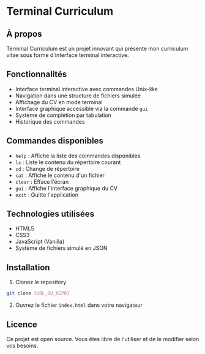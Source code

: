 # Terminal Curriculum

## À propos
Terminal Curriculum est un projet innovant qui présente mon curriculum vitae sous forme d'interface terminal interactive.

## Fonctionnalités
- Interface terminal interactive avec commandes Unix-like
- Navigation dans une structure de fichiers simulée
- Affichage du CV en mode terminal
- Interface graphique accessible via la commande `gui`
- Système de complétion par tabulation
- Historique des commandes

## Commandes disponibles
- `help` : Affiche la liste des commandes disponibles
- `ls` : Liste le contenu du répertoire courant
- `cd` : Change de répertoire
- `cat` : Affiche le contenu d'un fichier
- `clear` : Efface l'écran
- `gui` : Affiche l'interface graphique du CV
- `exit` : Quitte l'application

## Technologies utilisées
- HTML5
- CSS3
- JavaScript (Vanilla)
- Système de fichiers simulé en JSON

## Installation
1. Clonez le repository
```bash
git clone [URL_DU_REPO]
```

2. Ouvrez le fichier `index.html` dans votre navigateur

## Licence
Ce projet est open source. Vous êtes libre de l'utiliser et de le modifier selon vos besoins.
